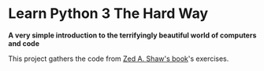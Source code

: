 # Learn Python 3 The Hard Way

**A very simple introduction to the terrifyingly beautiful world of computers and code**

This project gathers the code from [Zed A. Shaw's book](https://www.amazon.com/Learn-Python-Hard-Way-Introduction/dp/0134692888)'s exercises.
